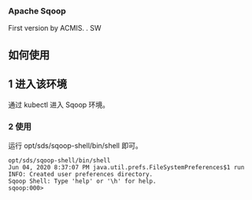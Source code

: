 ### Apache Sqoop 

First version by ACMIS. . SW

## 如何使用

## 1 进入该环境
通过 kubectl 进入 Sqoop 环境。

###  2 使用
运行  opt/sds/sqoop-shell/bin/shell 即可。
``` 
opt/sds/sqoop-shell/bin/shell
Jun 04, 2020 8:37:07 PM java.util.prefs.FileSystemPreferences$1 run
INFO: Created user preferences directory.
Sqoop Shell: Type 'help' or '\h' for help.
sqoop:000>  

```